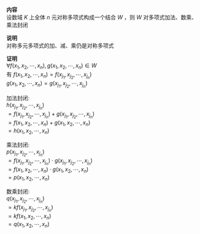 **内容**  
设数域 $K$ 上全体 $n$ 元对称多项式构成一个结合 $W$ ，则 $W$ 对多项式加法、数乘、乘法封闭  
  
**说明**  
对称多元多项式的加、减、乘仍是对称多项式  
  
**证明**  
 $\forall f(x_1,x_2,\cdots,x_n),g(x_1,x_2,\cdots,x_n)\in W$  
有 $f(x_1,x_2,\cdots,x_n)=f(x_{j_1},x_{j_2},\cdots,x_{j_n})$  
 $g(x_1,x_2,\cdots,x_n)=g(x_{j_1},x_{j_2},\cdots,x_{j_n})$  
  
加法封闭:  
 $h(x_{j_1},x_{j_2},\cdots,x_{j_n})$  
 $=f(x_{j_1},x_{j_2},\cdots,x_{j_n})+g(x_{j_1},x_{j_2},\cdots,x_{j_n})$  
 $=f(x_1,x_2,\cdots,x_n)+g(x_1,x_2,\cdots,x_n)$  
 $=h(x_1,x_2,\cdots,x_n)$  
  
乘法封闭:  
 $p(x_{j_1},x_{j_2},\cdots,x_{j_n})$  
 $=f(x_{j_1},x_{j_2},\cdots,x_{j_n})\cdot g(x_{j_1},x_{j_2},\cdots,x_{j_n})$  
 $=f(x_1,x_2,\cdots,x_n)\cdot g(x_1,x_2,\cdots,x_n)$  
 $=p(x_1,x_2,\cdots,x_n)$  
  
数乘封闭:  
 $q(x_{j_1},x_{j_2},\cdots,x_{j_n})$  
 $=kf(x_{j_1},x_{j_2},\cdots,x_{j_n})$  
 $=kf(x_1,x_2,\cdots,x_n)$  
 $=q(x_1,x_2,\cdots,x_n)$  
